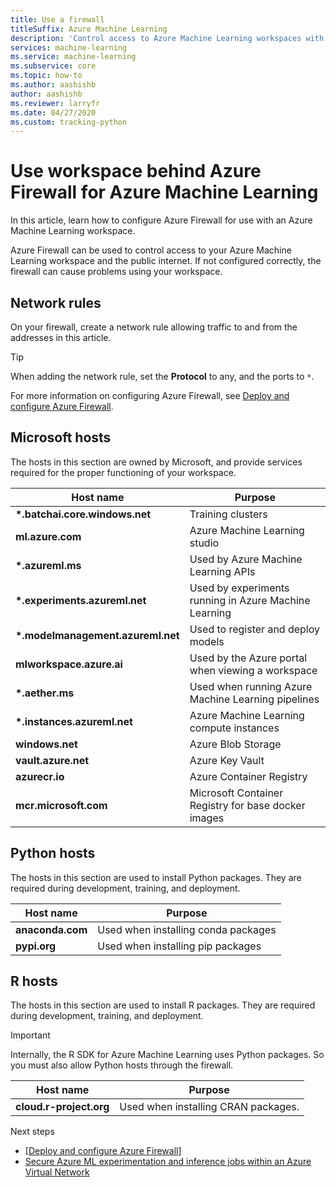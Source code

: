 ```yaml
---
title: Use a firewall
titleSuffix: Azure Machine Learning
description: 'Control access to Azure Machine Learning workspaces with Azure Firewalls. Learn about the hosts that you must allow through the firewall for Azure Machine Learning to function correctly.'
services: machine-learning
ms.service: machine-learning
ms.subservice: core
ms.topic: how-to
ms.author: aashishb
author: aashishb
ms.reviewer: larryfr
ms.date: 04/27/2020
ms.custom: tracking-python
---
```


# Use workspace behind Azure Firewall for Azure Machine Learning

In this article, learn how to configure Azure Firewall for use with an Azure Machine Learning workspace.

Azure Firewall can be used to control access to your Azure Machine Learning workspace and the public internet. If not configured correctly, the firewall can cause problems using your workspace.

## Network rules

On your firewall, create a network rule allowing traffic to and from the addresses in this article.

> [!TIP]
> When adding the network rule, set the __Protocol__ to any, and the ports to `*`.
>
> For more information on configuring Azure Firewall, see [Deploy and configure Azure Firewall](../firewall/tutorial-firewall-deploy-portal.md#configure-a-network-rule).

## Microsoft hosts

The hosts in this section are owned by Microsoft, and provide services required for the proper functioning of your workspace.

| **Host name** | **Purpose** |
| ---- | ---- |
| **\*.batchai.core.windows.net** | Training clusters |
| **ml.azure.com** | Azure Machine Learning studio |
| **\*.azureml.ms** | Used by Azure Machine Learning APIs |
| **\*.experiments.azureml.net** | Used by experiments running in Azure Machine Learning|
| **\*.modelmanagement.azureml.net** | Used to register and deploy models|
| **mlworkspace.azure.ai** | Used by the Azure portal when viewing a workspace |
| **\*.aether.ms** | Used when running Azure Machine Learning pipelines |
| **\*.instances.azureml.net** | Azure Machine Learning compute instances |
| **windows.net** | Azure Blob Storage |
| **vault.azure.net** | Azure Key Vault |
| **azurecr.io** | Azure Container Registry |
| **mcr.microsoft.com** | Microsoft Container Registry for base docker images |

## Python hosts

The hosts in this section are used to install Python packages. They are required during development, training, and deployment. 

| **Host name** | **Purpose** |
| ---- | ---- |
| **anaconda.com** | Used when installing conda packages |
| **pypi.org** | Used when installing pip packages |

## R hosts

The hosts in this section are used to install R packages. They are required during development, training, and deployment.

> [!IMPORTANT]
> Internally, the R SDK for Azure Machine Learning uses Python packages. So you must also allow Python hosts through the firewall.

| **Host name** | **Purpose** |
| ---- | ---- |
| **cloud.r-project.org** | Used when installing CRAN packages. |

Next steps

* [[Deploy and configure Azure Firewall](../firewall/tutorial-firewall-deploy-portal.md)]
* [Secure Azure ML experimentation and inference jobs within an Azure Virtual Network](how-to-enable-virtual-network.md)
